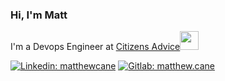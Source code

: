 ### Hi, I'm Matt

I'm a Devops Engineer at [Citizens Advice<img src="https://www.citizensadvice.org.uk/Static/images/logos/ca-logo_100px.svg" width="30">](https://www.citizensadvice.org.uk/)

[![Linkedin: matthewcane](https://img.shields.io/badge/-matthewcane-blue?style=flat-square&logo=Linkedin&logoColor=white&link=https://www.linkedin.com/in/matthew-cane1993//)](https://www.linkedin.com/in/matthew-cane1993/)
[![Gitlab: matthew.cane](https://img.shields.io/badge/-matthew.cane-orange?style=flat-square&logo=Gitlab&link=[https://gitlab.com/Matthew.Cane)](https://gitlab.com/Matthew.Cane)
